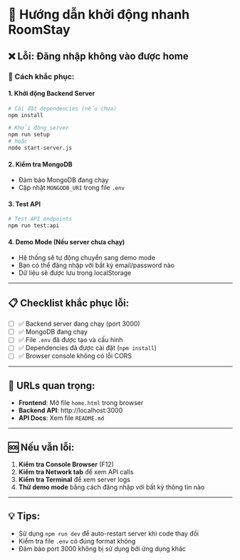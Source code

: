 # 🚀 Hướng dẫn khởi động nhanh RoomStay

## ❌ Lỗi: Đăng nhập không vào được home

### 🔧 Cách khắc phục:

#### 1. **Khởi động Backend Server**
```bash
# Cài đặt dependencies (nếu chưa)
npm install

# Khởi động server
npm run setup
# hoặc
node start-server.js
```

#### 2. **Kiểm tra MongoDB**
- Đảm bảo MongoDB đang chạy
- Cập nhật `MONGODB_URI` trong file `.env`

#### 3. **Test API**
```bash
# Test API endpoints
npm run test:api
```

#### 4. **Demo Mode (Nếu server chưa chạy)**
- Hệ thống sẽ tự động chuyển sang demo mode
- Bạn có thể đăng nhập với bất kỳ email/password nào
- Dữ liệu sẽ được lưu trong localStorage

---

## 📋 Checklist khắc phục lỗi:

- [ ] ✅ Backend server đang chạy (port 3000)
- [ ] ✅ MongoDB đang chạy
- [ ] ✅ File `.env` đã được tạo và cấu hình
- [ ] ✅ Dependencies đã được cài đặt (`npm install`)
- [ ] ✅ Browser console không có lỗi CORS

---

## 🔗 URLs quan trọng:

- **Frontend**: Mở file `home.html` trong browser
- **Backend API**: http://localhost:3000
- **API Docs**: Xem file `README.md`

---

## 🆘 Nếu vẫn lỗi:

1. **Kiểm tra Console Browser** (F12)
2. **Kiểm tra Network tab** để xem API calls
3. **Kiểm tra Terminal** để xem server logs
4. **Thử demo mode** bằng cách đăng nhập với bất kỳ thông tin nào

---

## 💡 Tips:

- Sử dụng `npm run dev` để auto-restart server khi code thay đổi
- Kiểm tra file `.env` có đúng format không
- Đảm bảo port 3000 không bị sử dụng bởi ứng dụng khác

